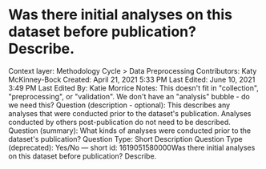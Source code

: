 # Was there initial analyses on this dataset before publication? Describe.

Context layer: Methodology Cycle > Data Preprocessing
Contributors: Katy McKinney-Bock
Created: April 21, 2021 5:33 PM
Last Edited: June 10, 2021 3:49 PM
Last Edited By: Katie Morrice
Notes: This doesn't fit in "collection", "preprocessing", or "validation". We don't have an "analysis" bubble - do we need this? 
Question (description - optional): This describes any analyses that were conducted prior to the dataset's publication. Analyses conducted by others post-publication do not need to be described.
Question (summary): What kinds of  analyses were conducted prior to the dataset's publication?
Question Type: Short Description
Question Type (deprecated): Yes/No — short
id: 1619051580000Was there initial analyses on this dataset before publication? Describe.